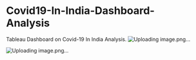 # Covid19-In-India-Dashboard-Analysis
Tableau Dashboard on Covid-19 In India Analysis.
![Uploading image.png…]()

![Uploading image.png…]()

